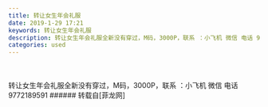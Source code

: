 ```yaml
---
title: 转让女生年会礼服
date: 2019-1-29 17:21
keywords: 转让女生年会礼服
description: 转让女生年会礼服全新没有穿过，M码，3000P，联系 ：小飞机 微信 电话 9772189591 
categories: used
---
```

<td class="t_f" id="postmessage_2844365">

<br/>
<br/>
转让女生年会礼服全新没有穿过，M码，3000P，联系 ：小飞机 微信 电话 9772189591 </td>
###### 转载自[菲龙网]